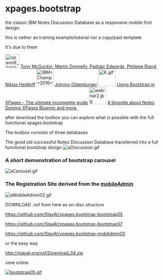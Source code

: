 # xpages.bootstrap
the classic IBM Notes Discussion Database as a responsive mobile first design.

this is nether an training example/tutorial nor a copy/past template

It's due to them 

<img src="http://StayAt.org/images/plx/openntf_222222_bg.jpg" alt="openntf_222222_bg.jpg" height="45">
<a href="https://bootstrap4xpages.openntf.org/main.nsf/project.xsp?r=project/Bootstrap4XPages/releases/36F358E5C8DE52E786257D1E002BE42A">Tony McGuckin, Martin Donnelly, Padraic Edwards, Philippe Riand, Niklas Heidloff</a>


<img src="http://StayAt.org/images/plx/IBM+Champ+2016+Social+Business.png" alt="IBM+Champ+2016+Social+Business.png" height="55" width="55">
<a href="https://xpagesandmore.blogspot.ch/p/about-me.html">Johnny Oldenburger</a>

<img src="http://StayAt.org/images/plx/K.gif" alt="K.gif" height="55" width="55">
<a href="https://quintessens.wordpress.com/2014/01/07/using-bootstrap-in-xpages-the-ultimate-incomplete-guide/">Using Bootstrap in XPages – The ultimate incomplete guide</a>

<img src="http://StayAt.org/images/plx/webinar2.jpg" alt="webinar2.jpg" height="55" width="55">
<a href="https://xpagesandmore.blogspot.ch/2016/06/demo-database-webinar-expanding-xpages.html">A blogsite about Notes Domino XPages Bluemix and more.</a>


after download the toolbox you can explore what is possible with the full functional xpages.bootstrap

The toolbox consists of three databases

The good old successful Notes Discussion Database transferred into a full functional bootstrap design 
<img src="http://StayAt.org/images/plx/aDiscussion.gif" alt="aDiscussion.gif">

<h3>A short demonstration of bootstrap carousel</h3> 
<img src="http://StayAt.org/images/plx/aCarousel.gif" alt="aCarousel.gif">

<h3>The Registration Site derived from the <a href="https://github.com/StayAt/Mobile_Adminstration">mobileAdmin</a></h3>
<img src="http://StayAt.org/images/plx/aMobileAdmin02.gif" alt="aMobileAdmin02.gif">

DOWNLOAD .nsf
from here as on-disc structure

https://github.com/StayAt/xpages.bootstrap-bootstrap05

https://github.com/StayAt/xpages.bootstrap-bootstrap07

https://github.com/StayAt/xpages.bootstrap-mobAdmin02


or the easy way

http://stayat.org/nsf/Download_04.zip


view online

<a href="http://stayat.org/bootstrap05.nsf/Main.xsp"><img src="http://StayAt.org/images/plx/bootstrap05.gif" alt="bootstrap05.gif"></a>

